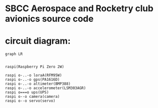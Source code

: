 # SBCC Aerospace and Rocketry club avionics source code




# circuit diagram:
```mermaid
graph LR


raspi(Raspberry Pi Zero 2W)

raspi o-..-o loraA(RFM95W)
raspi o-..-o gps(PA1616D)
raspi o-..-o altimeter(BMP388)
raspi o-..-o accelerometer(LSM303AGR)
raspi o===o ups(UPS)
raspi o--o camera(camera)
raspi o--o servo(servo)


```